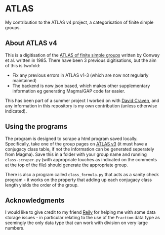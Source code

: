 # ATLAS
My contribution to the ATLAS v4 project, a categorisation of finite simple groups.

## About ATLAS v4
This is a digitisation of the [ATLAS of finite simple groups](https://en.wikipedia.org/wiki/ATLAS_of_Finite_Groups) written by Conway et al. written in 1985. There have been 3 previous digitisations, but the aim of this is twofold:

- Fix any previous errors in ATLAS v1-3 (which are now not regularly maintained)
- The backend is now json based, which makes other supplementary information eg generating Magma/GAP code far easier.

This has been part of a summer project I worked on with [David Craven](https://www.birmingham.ac.uk/staff/profiles/maths/craven-david), and any information in this repository is my own contribution (unless otherwise indicated).

## Using the programs
The program is designed to scrape a html program saved locally. Specifically, take one of the group pages on [ATLAS v3](http://atlas.math.rwth-aachen.de/) (it must have a conjugacy class table, if not the information can be generated seperately from Magma). Save this in a folder with your group name and running `class-scraper.py` (with appropriate touches as indicated on the comments at the top of the file) should generate the appropriate group.

There is also a program called `class_formula.py` that acts as a sanity check program - it works on the property that adding up each conjugacy class length yields the order of the group. 

## Acknowledgments
I would like to give credit to my friend [Reily](https://github.com/kraken05doo/) for helping me with some data storage issues - in particular relating to the use of the `Fraction` data type as seemingly the only data type that can work with division on very large numbers.
